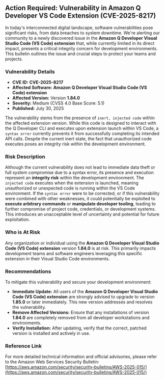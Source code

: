 ## Action Required: Vulnerability in Amazon Q Developer VS Code Extension (**CVE-2025-8217**)

In today's interconnected digital landscape, software vulnerabilities pose significant risks, from data breaches to system downtime. We're alerting our community to a newly discovered issue in the **Amazon Q Developer Visual Studio Code (VS Code) extension** that, while currently limited in its direct impact, presents a critical integrity concern for development environments. This bulletin outlines the issue and crucial steps to protect your teams and projects.

### Vulnerability Details

*   **CVE ID:** **CVE-2025-8217**
*   **Affected Software:** **Amazon Q Developer Visual Studio Code (VS Code) extension**
*   **Affected Version:** Version **1.84.0**
*   **Severity:** Medium (CVSS 4.0 Base Score: 5.1)
*   **Published:** July 30, 2025

The vulnerability stems from the presence of `inert, injected code` within the affected extension version. While this code is designed to interact with the Q Developer CLI and executes upon extension launch within VS Code, a `syntax error` currently prevents it from successfully completing its intended API calls. Despite the current inert state, the fact that unauthorized code executes poses an integrity risk within the development environment.

### Risk Description

Although the current vulnerability does not lead to immediate data theft or full system compromise due to a syntax error, its presence and execution represent an **integrity risk** within the development environment. The `injected code` executes when the extension is launched, meaning unauthorized or unexpected code is running within the VS Code environment. If the `syntax error` were to be corrected, or if this vulnerability were combined with other weaknesses, it could potentially be exploited to **execute arbitrary commands** or **manipulate developer tooling**, leading to further compromise of project code, credentials, or development systems. This introduces an unacceptable level of uncertainty and potential for future exploitation.

### Who is At Risk

Any organization or individual using the **Amazon Q Developer Visual Studio Code (VS Code) extension** version **1.84.0** is at risk. This primarily impacts development teams and software engineers leveraging this specific extension in their Visual Studio Code environments.

### Recommendations

To mitigate this vulnerability and secure your development environment:

*   **Immediate Update:** All users of the **Amazon Q Developer Visual Studio Code (VS Code) extension** are strongly advised to upgrade to version **1.85.0** or later immediately. This new version addresses and resolves the vulnerability.
*   **Remove Affected Versions:** Ensure that any installations of version **1.84.0** are completely removed from all developer workstations and environments.
*   **Verify Installation:** After updating, verify that the correct, patched version is installed and actively in use.

### Reference Link

For more detailed technical information and official advisories, please refer to the Amazon Web Services Security Bulletin: [https://aws.amazon.com/security/security-bulletins/AWS-2025-015/](https://aws.amazon.com/security/security-bulletins/AWS-2025-015/)